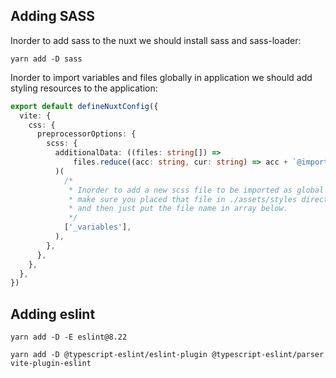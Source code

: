 ## Adding SASS

Inorder to add sass to the nuxt we should install sass and sass-loader:

```shell
yarn add -D sass
```

Inorder to import variables and files globally in application we should add styling resources to the application:

```ts
export default defineNuxtConfig({
  vite: {
    css: {
      preprocessorOptions: {
        scss: {
          additionalData: ((files: string[]) =>
              files.reduce((acc: string, cur: string) => acc + `@import "./assets/styles/${cur}.scss";\n`, '')
          )(
            /*
             * Inorder to add a new scss file to be imported as global in application
             * make sure you placed that file in ./assets/styles direction
             * and then just put the file name in array below.
             */
            ['_variables'],
          ),
        },
      },
    },
  },
})
```

## Adding eslint

```shell
yarn add -D -E eslint@8.22
```

```shell
yarn add -D @typescript-eslint/eslint-plugin @typescript-eslint/parser vite-plugin-eslint
```